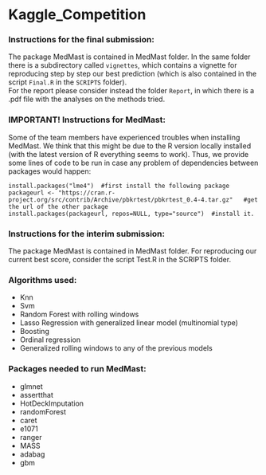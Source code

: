 # Kaggle_Competition

### Instructions for the final submission:
The package MedMast is contained in MedMast folder.
In the same folder there is a subdirectory called ```vignettes```, which contains a vignette for reproducing step by step our best prediction (which is also contained in the script ```Final.R``` in the ```SCRIPTS``` folder).\
For the report please consider instead the folder ```Report```, in which there is a .pdf file with the analyses on the methods tried.

### IMPORTANT! Instructions for MedMast:
Some of the team members have experienced troubles when installing MedMast.
We think that this might be due to the R version locally installed (with the latest version of R everything seems to work).
Thus, we provide some lines of code to be run in case any problem of dependencies between packages would happen:
```{r, eval =FALSE}
install.packages("lme4")  #first install the following package
packageurl <- "https://cran.r-project.org/src/contrib/Archive/pbkrtest/pbkrtest_0.4-4.tar.gz"   #get the url of the other package
install.packages(packageurl, repos=NULL, type="source")  #install it.
```

### Instructions for the interim submission:
The package MedMast is contained in MedMast folder.
For reproducing our current best score, consider the script Test.R in the SCRIPTS folder.

### Algorithms used:
- Knn
- Svm
- Random Forest with rolling windows
- Lasso Regression with generalized linear model (multinomial type)
- Boosting
- Ordinal regression
- Generalized rolling windows to any of the previous models

### Packages needed to run MedMast:
- glmnet
- assertthat
- HotDeckImputation
- randomForest
- caret
- e1071
- ranger 
- MASS
- adabag
- gbm

